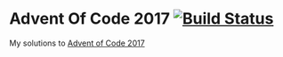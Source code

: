# Advent Of Code 2017 [![Build Status](https://travis-ci.org/emman27/AdventOfCode2017.svg?branch=master)](https://travis-ci.org/emman27/AdventOfCode2017)

My solutions to [Advent of Code 2017](http://adventofcode.com)
